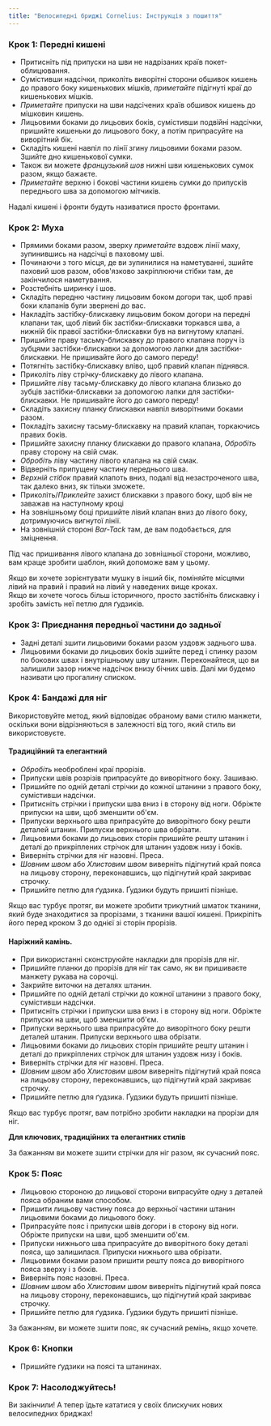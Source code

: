 ```yaml
---
title: "Велосипедні бриджі Cornelius: Інструкція з пошиття"
---
```


### Крок 1: Передні кишені

- Притисніть під припуски на шви не надрізаних країв покет-облицювання.
- Сумістивши надсічки, приколіть виворітні сторони обшивок кишень до правого боку кишенькових мішків, _приметайте_ підігнуті краї до кишенькових мішків.
- _Приметайте_ припуски на шви надсічених країв обшивок кишень до мішковин кишень.
- Лицьовими боками до лицьових боків, сумістивши подвійні надсічки, пришийте кишеньки до лицьового боку, а потім припрасуйте на виворітний бік.
- Складіть кишені навпіл по лінії згину лицьовими боками разом. Зшийте дно кишенькової сумки.
- Також ви можете _французький шов_ нижні шви кишенькових сумок разом, якщо бажаєте.
- _Приметайте_ верхню і бокові частини кишень сумки до припусків переднього шва за допомогою мітчиків.

<Note>

Надалі кишені і фронти будуть називатися просто фронтами.

</Note>

### Крок 2: Муха

- Прямими боками разом, зверху _приметайте_ вздовж лінії маху, зупинившись на надсічці в паховому шві.
- Починаючи з того місця, де ви зупинилися на наметуванні, зшийте паховий шов разом, обов'язково закріплюючи стібки там, де закінчилося наметування.
- Розстебніть ширинку і шов.
- Складіть передню частину лицьовим боком догори так, щоб праві боки клапанів були звернені до вас.
- Накладіть застібку-блискавку лицьовим боком догори на передні клапани так, щоб лівий бік застібки-блискавки торкався шва, а нижній бік правої застібки-блискавки був на вигнутому клапані.
- Пришийте праву тасьму-блискавку до правого клапана поруч із зубцями застібки-блискавки за допомогою лапки для застібки-блискавки. Не пришивайте його до самого переду!
- Потягніть застібку-блискавку вліво, щоб правий клапан піднявся.
- Приколіть ліву стрічку-блискавку до лівого клапана.
- Пришийте ліву тасьму-блискавку до лівого клапана близько до зубців застібки-блискавки за допомогою лапки для застібки-блискавки. Не пришивайте його до самого переду!
- Складіть захисну планку блискавки навпіл виворітними боками разом.
- Покладіть захисну тасьму-блискавку на правий клапан, торкаючись правих боків.
- Пришийте захисну планку блискавки до правого клапана, _Обробіть_ праву сторону на свій смак.
- _Обробіть_ ліву частину лівого клапана на свій смак.
- Відверніть припущену частину переднього шва.
- _Верхній стібок_ правий клапоть вниз, подалі від незастроченого шва, так далеко вниз, як тільки зможете.
- Приколіть/_Приклейте_ захист блискавки з правого боку, щоб він не заважав на наступному кроці
- На зовнішньому боці пришийте лівий клапан вниз до лівого боку, дотримуючись вигнутої лінії.
- На зовнішній стороні _Bar-Tack_ там, де вам подобається, для зміцнення.

<Tip>

Під час пришивання лівого клапана до зовнішньої сторони, можливо, вам краще зробити шаблон, який допоможе вам у цьому.

</Tip>

<Note>

Якщо ви хочете зорієнтувати мушку в інший бік, поміняйте місцями лівий на правий і правий на лівий у наведених вище кроках.  
Якщо ви хочете чогось більш історичного, просто застібніть блискавку і зробіть замість неї петлю для ґудзиків.

</Note>

### Крок 3: Приєднання передньої частини до задньої

- Задні деталі зшити лицьовими боками разом уздовж заднього шва.
- Лицьовими боками до лицьових боків зшийте перед і спинку разом по бокових швах і внутрішньому шву штанин. Переконайтеся, що ви залишили зазор нижче надсічок внизу бічних швів. Далі ми будемо називати цю прогалину списком.

### Крок 4: Бандажі для ніг

Використовуйте метод, який відповідає обраному вами стилю манжети, оскільки вони відрізняються в залежності від того, який стиль ви використовуєте.

#### Традиційний та елегантний

- _Обробіть_ необроблені краї прорізів.
- Припуски швів розрізів припрасуйте до виворітного боку. Зашиваю.
- Пришийте по одній деталі стрічки до кожної штанини з правого боку, сумістивши надсічки.
- Притисніть стрічки і припуски шва вниз і в сторону від ноги. Обріжте припуски на шви, щоб зменшити об'єм.
- Припуски верхнього шва припрасуйте до виворітного боку решти деталей штанин. Припуски верхнього шва обрізати.
- Лицьовими боками до лицьових сторін пришийте решту штанин і деталі до прикріплених стрічок для штанин уздовж низу і боків.
- Виверніть стрічки для ніг назовні. Преса.
- _Шовним швом_ або _Хлистовим швом_ виверніть підігнутий край пояса на лицьову сторону, переконавшись, що підігнутий край закриває строчку.
- Пришийте петлю для ґудзика. Ґудзики будуть пришиті пізніше.

<Note>

Якщо вас турбує протяг, ви можете зробити трикутний шматок тканини, який буде знаходитися за прорізами, з тканини вашої кишені. Прикріпіть його перед кроком 3 до однієї зі сторін прорізів.

</Note>

#### Наріжний камінь.

- При використанні сконструюйте накладки для прорізів для ніг.
- Пришийте планки до прорізів для ніг так само, як ви пришиваєте манжету рукава на сорочці.
- Закрийте виточки на деталях штанин.
- Пришийте по одній деталі стрічки до кожної штанини з правого боку, сумістивши надсічки.
- Притисніть стрічки і припуски шва вниз і в сторону від ноги. Обріжте припуски на шви, щоб зменшити об'єм.
- Припуски верхнього шва припрасуйте до виворітного боку решти деталей штанин. Припуски верхнього шва обрізати.
- Лицьовими боками до лицьових сторін пришийте решту штанин і деталі до прикріплених стрічок для штанин уздовж низу і боків.
- Виверніть стрічки для ніг назовні. Преса.
- _Шовним швом_ або _Хлистовим швом_ виверніть підігнутий край пояса на лицьову сторону, переконавшись, що підігнутий край закриває строчку.
- Пришийте петлю для ґудзика. Ґудзики будуть пришиті пізніше.

<Note>

Якщо вас турбує протяг, вам потрібно зробити накладки на прорізи для ніг.

</Note>

<Note>

**Для ключових, традиційних та елегантних стилів**

За бажанням ви можете зшити стрічки для ніг разом, як сучасний пояс.

</Note>

### Крок 5: Пояс

- Лицьовою стороною до лицьової сторони випрасуйте одну з деталей пояса обраним вами способом.
- Пришити лицьову частину пояса до верхньої частини штанин лицьовими боками до лицьового боку.
- Припрасуйте пояс і припуски швів догори і в сторону від ноги. Обріжте припуски на шви, щоб зменшити об'єм.
- Припуски нижнього шва припрасуйте до виворітного боку деталі пояса, що залишилася. Припуски нижнього шва обрізати.
- Лицьовими боками разом пришити решту пояса до виворітного пояса зверху і з боків.
- Виверніть пояс назовні. Преса.
- _Шовним швом_ або _Хлистовим швом_ виверніть підігнутий край пояса на лицьову сторону, переконавшись, що підігнутий край закриває строчку.
- Пришийте петлю для ґудзика. Ґудзики будуть пришиті пізніше.

<Note>

За бажанням, ви можете зшити пояс, як сучасний ремінь, якщо хочете.

</Note>

### Крок 6: Кнопки

- Пришийте ґудзики на поясі та штанинах.

### Крок 7: Насолоджуйтесь!

Ви закінчили! А тепер їдьте кататися у своїх блискучих нових велосипедних бриджах!
